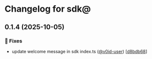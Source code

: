 # Changelog for sdk@

## 0.1.4 (2025-10-05)


### 🐛 Fixes
- update welcome message in sdk index.ts ([@v0id-user](https://github.com/v0id-user)) [[d8bdb68](https://github.com/v0id-user/nyron-1-test-repo/commit/d8bdb68c90f30c52234465e4178cc16ce94a04de)]

